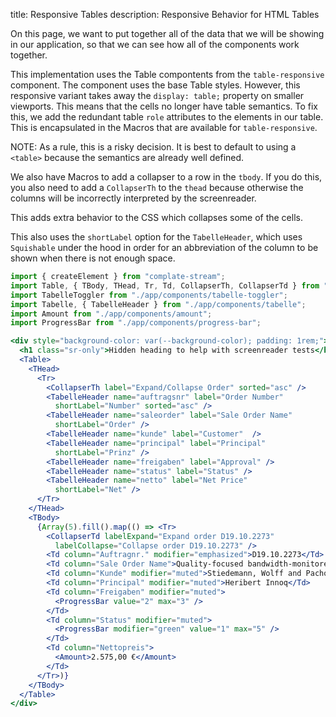 title: Responsive Tables
description: Responsive Behavior for HTML Tables

On this page, we want to put together all of the data that we will be showing in our application,
so that we can see how all of the components work together.

This implementation uses the Table compontents from the `table-responsive` component.
The component uses the base Table styles.
However, this responsive variant takes away the `display: table;` property on smaller viewports.
This means that the cells no longer have table semantics.
To fix this, we add the redundant table `role` attributes to the elements in our table.
This is encapsulated in the Macros that are available for `table-responsive`.

NOTE: As a rule, this is a risky decision.
It is best to default to using a `<table>` because the semantics are already well defined.

We also have Macros to add a collapser to a row in the `tbody`.
If you do this, you also need to add a `CollapserTh` to the `thead`
because otherwise the columns will be incorrectly interpreted by the screenreader.

This adds extra behavior to the CSS which collapses some of the cells.

This also uses the `shortLabel` option for the `TabelleHeader`,
which uses `Squishable` under the hood in order for an abbreviation of the column to be shown when there is not enough space.

```jsx
import { createElement } from "complate-stream";
import Table, { TBody, THead, Tr, Td, CollapserTh, CollapserTd } from "./app/components/table-responsive";
import TabelleToggler from "./app/components/tabelle-toggler";
import Tabelle, { TabelleHeader } from "./app/components/tabelle";
import Amount from "./app/components/amount";
import ProgressBar from "./app/components/progress-bar";

<div style="background-color: var(--background-color); padding: 1rem;">
  <h1 class="sr-only">Hidden heading to help with screenreader tests</h1>
  <Table>
    <THead>
      <Tr>
        <CollapserTh label="Expand/Collapse Order" sorted="asc" />
        <TabelleHeader name="auftragsnr" label="Order Number"
          shortLabel="Number" sorted="asc" />
        <TabelleHeader name="saleorder" label="Sale Order Name"    
          shortLabel="Order" />
        <TabelleHeader name="kunde" label="Customer"  />
        <TabelleHeader name="principal" label="Principal"
          shortLabel="Prinz" />
        <TabelleHeader name="freigaben" label="Approval" />
        <TabelleHeader name="status" label="Status" />
        <TabelleHeader name="netto" label="Net Price"
          shortLabel="Net" />
      </Tr>
    </THead>
    <TBody>
      {Array(5).fill().map(() => <Tr>
        <CollapserTd labelExpand="Expand order D19.10.2273"
          labelCollapse="Collapse order D19.10.2273" />
        <Td column="Auftragnr." modifier="emphasized">D19.10.2273</Td>
        <Td column="Sale Order Name">Quality-focused bandwidth-monitored parallelism</Td>
        <Td column="Kunde" modifier="muted">Stiedemann, Wolff and Pachocha</Td>
        <Td column="Principal" modifier="muted">Heribert Innoq</Td>
        <Td column="Freigaben" modifier="muted">
          <ProgressBar value="2" max="3" />
        </Td>
        <Td column="Status" modifier="muted">
          <ProgressBar modifier="green" value="1" max="5" />
        </Td>
        <Td column="Nettopreis">
          <Amount>2.575,00 €</Amount>
        </Td>
      </Tr>)}
    </TBody>
  </Table>
</div>
```
